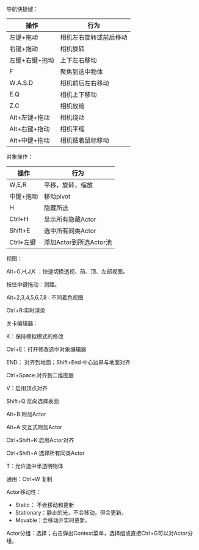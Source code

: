 导航快捷键：

| 操作           | 行为                   |
| -------------- | ---------------------- |
| 左键+拖动      | 相机左右旋转或前后移动 |
| 右键+拖动      | 相机旋转               |
| 左键+右键+拖动 | 上下左右移动           |
| F              | 聚焦到选中物体         |
| W.A.S.D        | 相机前后左右移动       |
| E.Q            | 相机上下移动           |
| Z.C            | 相机放缩               |
| Alt+左键+拖动  | 相机绕动               |
| Alt+右键+拖动  | 相机平缩               |
| Alt+中键+拖动  | 相机循着鼠标移动       |

对象操作：

| 操作      | 行为                   |
| --------- | ---------------------- |
| W,E,R     | 平移，旋转，缩放       |
| 中键+拖动 | 移动pivot              |
| H         | 隐藏所选               |
| Ctrl+H    | 显示所有隐藏Actor      |
| Shift+E   | 选中所有同类Actor      |
| Ctrl+左键 | 添加Actor到所选Actor池 |

视图：

Alt+G,H,J,K ：快速切换透视、前、顶、左部视图。

按住中键拖动：测距。

Alt+2,3,4,5,6,7,8 : 不同着色视图

Ctrl+R:实时渲染



关卡编辑器：

K：保持模拟模式的修改

Ctrl+E：打开修改选中对象编辑器

END： 对齐到地面；Shift+End 中心边界与地面对齐

Ctrl+Space:对齐到二维图层

V：启用顶点对齐

Shift+Q 反向选择表面

Alt+B:附加Actor

Alt+A:交互式附加Actor

Ctrl+Shift+K:启用Actor对齐

Ctrl+Shift+A:选择所有同类Actor

T：允许选中半透明物体



通用：Ctrl+W 复制





Actor移动性：

* Static： 不会移动和更新
* Stationary：静止的光，不会移动，但会更新。
* Movable：会移动并实时更新。

Actor分组：选择；右击弹出Context菜单，选择组或直接Ctrl+G可以对Actor分组。



